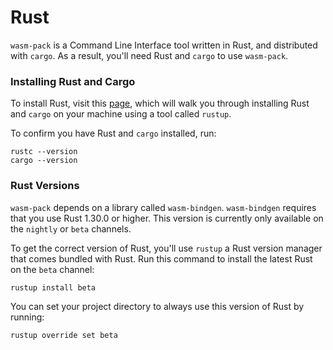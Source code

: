 # Rust

`wasm-pack` is a Command Line Interface tool written in Rust, and distributed with `cargo`.
As a result, you'll need Rust and `cargo` to use `wasm-pack`.

### Installing Rust and Cargo

To install Rust, visit this [page](https://www.rust-lang.org/en-US/install.html), which will
walk you through installing Rust and `cargo` on your machine using a tool called `rustup`.

To confirm you have Rust and `cargo` installed, run:

```
rustc --version
cargo --version
```

### Rust Versions

`wasm-pack` depends on a library called `wasm-bindgen`. `wasm-bindgen` requires that you use
Rust 1.30.0 or higher. This version is currently only available on the `nightly` or `beta`
channels.

To get the correct version of Rust, you'll use `rustup` a Rust version manager that comes
bundled with Rust. Run this command to install the latest Rust on the `beta` channel:

```
rustup install beta
```

You can set your project directory to always use this version of Rust by running:

```
rustup override set beta
```
